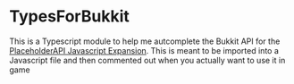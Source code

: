 # TypesForBukkit

This is a Typescript module to help me autcomplete the Bukkit API for the [PlaceholderAPI Javascript Expansion](https://github.com/PlaceholderAPI/Javascript-Expansion). This is meant to be imported into a Javascript file and then commented out when you actually want to use it in game
